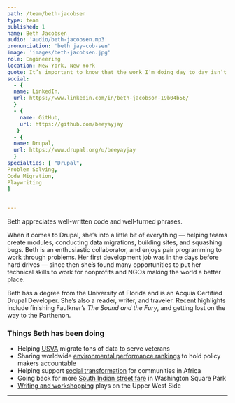 ```yaml
---
path: /team/beth-jacobsen
type: team
published: 1
name: Beth Jacobsen
audio: 'audio/beth-jacobsen.mp3'
pronunciation: 'beth jay-cob-sen'
image: 'images/beth-jacobsen.jpg'
role: Engineering
location: New York, New York
quote: It’s important to know that the work I’m doing day to day isn’t just for the team, but for the greater good.
social: 
  - {
  name: LinkedIn,
  url: https://www.linkedin.com/in/beth-jacobson-19b04b56/
  }
  - {
    name: GitHub,
    url: https://github.com/beeyayjay
   }
  - {
  name: Drupal,
  url: https://www.drupal.org/u/beeyayjay
  }
specialties: [ "Drupal",
Problem Solving,
Code Migration,
Playwriting
]

  
---
```

Beth appreciates well-written code and well-turned phrases.

When it comes to Drupal, she’s into a little bit of everything — helping teams create modules, conducting data migrations, building sites, and squashing bugs. Beth is an enthusiastic collaborator, and enjoys pair programming to work through problems. Her first development job was in the days before hard drives — since then she’s found many opportunities to put her technical skills to work for nonprofits and NGOs making the world a better place. 

Beth has a degree from the University of Florida and is an Acquia Certified Drupal Developer. She’s also a reader, writer, and traveler. Recent highlights include finishing Faulkner’s *The Sound and the Fury*, and getting lost on the way to the Parthenon. 

### Things Beth has been doing
* Helping [USVA](https://www.va.gov/) migrate tons of data to serve veterans
* Sharing worldwide [environmental performance rankings](https://epi.envirocenter.yale.edu/) to hold policy makers accountable
* Helping support [social transformation](https://www.tostan.org/) for communities in Africa 
* Going back for more [South Indian street fare](https://www.youtube.com/watch?v=C66NVENUNYQ) in Washington Square Park
* [Writing and workshopping](http://www.29thstreetplaywrightscollective.org/write-now-workshop.html) plays on the Upper West Side

-------------------------------
